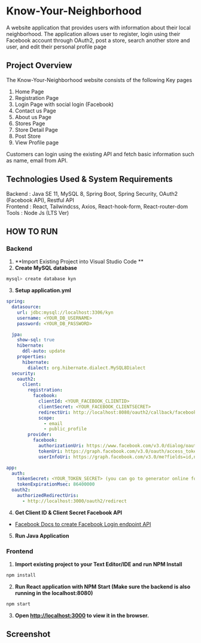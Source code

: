 # Know-Your-Neighborhood
A website application that provides users with information about their local
neighborhood. The application allows user to register, login using their
Facebook account through OAuth2, post a store, search another store and
user, and edit their personal profile page

## Project Overview
The Know-Your-Neighborhood website consists of the following Key pages
1.	Home Page
2.	Registration Page
3.	Login Page with social login (Facebook)
4.	Contact us Page
5.	About us Page
6.	Stores Page
7.  Store Detail Page
8.  Post Store
9.  View Profile page

Customers can login using the existing API and fetch basic information such as name, email from API.

## Technologies Used & System Requirements
Backend  : Java SE 11, MySQL 8, Spring Boot, Spring Security, OAuth2 (Facebook API), Restful API <br/>
Frontend : React, Tailwindcss, Axios, React-hook-form, React-router-dom <br/>
Tools    : Node Js (LTS Ver)

## HOW TO RUN

### Backend
1. **Import Existing Project into Visual Studio Code ** <br/>
2. **Create MySQL database**
```bash
mysql> create database kyn
```
3. **Setup application.yml**
```yml
spring:
  datasource:
    url: jdbc:mysql://localhost:3306/kyn
    username: <YOUR_DB_USERNAME>
    password: <YOUR_DB_PASSWORD>

  jpa:
    show-sql: true
    hibernate:
      ddl-auto: update
    properties:
      hibernate:
        dialect: org.hibernate.dialect.MySQL8Dialect
  security:
    oauth2:
      client:
        registration:
          facebook:
            clientId: <YOUR_FACEBOOK_CLIENTID>
            clientSecret: <YOUR_FACEBOOK_CLIENTSECRET>
            redirectUri: http://localhost:8080/oauth2/callback/facebook
            scope:
              - email
              - public_profile
        provider:
          facebook:
            authorizationUri: https://www.facebook.com/v3.0/dialog/oauth
            tokenUri: https://graph.facebook.com/v3.0/oauth/access_token
            userInfoUri: https://graph.facebook.com/v3.0/me?fields=id,name,email,picture.width(250).height(250)

app:
  auth:
    tokenSecret: <YOUR_TOKEN_SECRET> (you can go to generator online for token secret)
    tokenExpirationMsec: 86400000
  oauth2:
    authorizedRedirectUris:
      - http://localhost:3000/oauth2/redirect
```
4. **Get Client ID & Client Secret Facebook API**
  - <a href="https://developers.facebook.com/docs/facebook-login/">Facebook Docs to create Facebook Login endpoint API</a>
5. **Run Java Application**

### Frontend
1. **Import existing project to your Text Editor/IDE and run NPM Install**
```bash
npm install
```
2. **Run React application with NPM Start (Make sure the backend is also running in the localhost:8080)**
```bash
npm start
```
3. **Open [http://localhost:3000](http://localhost:3000) to view it in the browser.**

## Screenshot

